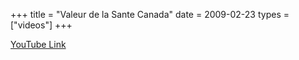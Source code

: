 +++
title = "Valeur de la Sante Canada"
date = 2009-02-23
types = ["videos"]
+++

[YouTube Link](https://www.youtube.com/watch?v=YOgpbu6vxa4)
